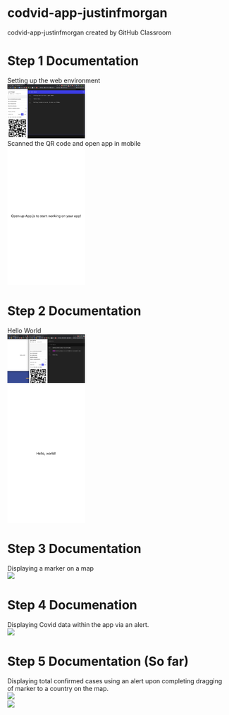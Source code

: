# codvid-app-justinfmorgan
codvid-app-justinfmorgan created by GitHub Classroom

# Step 1 Documentation
Setting up the web environment
<br/>
<img src="./images/Step_1_Web.png" width="35%" />
<br/>
Scanned the QR code and open app in mobile
<br/>
<img src="./images/Step_1_ios.PNG" width="35%" />

# Step 2 Documentation
Hello World
<br/>
<img src="./images/step_2_web.png" width="35%" />
<br/>
<img src="./images/step_2_ios.jpeg" width="35%" />

# Step 3 Documentation
Displaying a marker on a map
<br/>
<img src="./images/Step_3.PNG.png" width="35%" />
<br/>

# Step 4 Documenation
Displaying Covid data within the app via an alert.
<br/>
<img src="./images/Step_4.PNG.png" width="35%" />
<br/>

# Step 5 Documentation (So far)
Displaying total confirmed cases using an alert upon completing dragging of marker to a country on the map.
<br/>
<img src="./images/Step_5_2.PNG.png" width="35%" />
<br/>
<img src="./images/Step_5.PNG.png" width="35%" />
